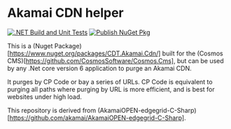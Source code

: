 # Akamai CDN helper

[![.NET Build and Unit Tests](https://github.com/CosmosSoftware/Cosmos.Akamai/actions/workflows/dotnet.yml/badge.svg)](https://github.com/CosmosSoftware/Cosmos.Akamai/actions/workflows/dotnet.yml) [![Publish NuGet Pkg](https://github.com/CosmosSoftware/Cosmos.Akamai/actions/workflows/main.yml/badge.svg)](https://github.com/CosmosSoftware/Cosmos.Akamai/actions/workflows/main.yml)

This is a (Nuget Package)[https://www.nuget.org/packages/CDT.Akamai.Cdn/] built for the (Cosmos CMS)[https://github.com/CosmosSoftware/Cosmos.Cms], but can be used by any .Net core version 6 application to purge an Akamai CDN.

It purges by CP Code or bay a series of URLs.  CP Code is equivalent to purging all paths where purging by URL is more efficient, and is best for websites under high load.

This repository is derived from (AkamaiOPEN-edgegrid-C-Sharp)[https://github.com/akamai/AkamaiOPEN-edgegrid-C-Sharp].
